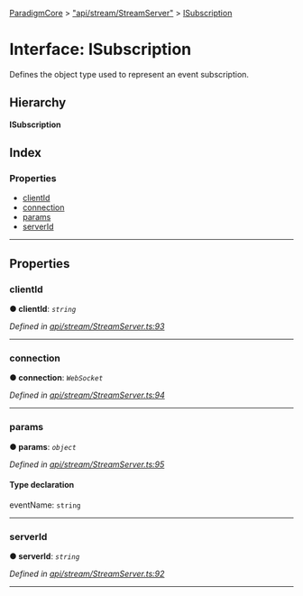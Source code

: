 [ParadigmCore](../README.md) > ["api/stream/StreamServer"](../modules/_api_stream_streamserver_.md) > [ISubscription](../interfaces/_api_stream_streamserver_.isubscription.md)

# Interface: ISubscription

Defines the object type used to represent an event subscription.

## Hierarchy

**ISubscription**

## Index

### Properties

* [clientId](_api_stream_streamserver_.isubscription.md#clientid)
* [connection](_api_stream_streamserver_.isubscription.md#connection)
* [params](_api_stream_streamserver_.isubscription.md#params)
* [serverId](_api_stream_streamserver_.isubscription.md#serverid)

---

## Properties

<a id="clientid"></a>

###  clientId

**● clientId**: *`string`*

*Defined in [api/stream/StreamServer.ts:93](https://github.com/paradigmfoundation/paradigmcore/blob/14aa45f/src/api/stream/StreamServer.ts#L93)*

___
<a id="connection"></a>

###  connection

**● connection**: *`WebSocket`*

*Defined in [api/stream/StreamServer.ts:94](https://github.com/paradigmfoundation/paradigmcore/blob/14aa45f/src/api/stream/StreamServer.ts#L94)*

___
<a id="params"></a>

###  params

**● params**: *`object`*

*Defined in [api/stream/StreamServer.ts:95](https://github.com/paradigmfoundation/paradigmcore/blob/14aa45f/src/api/stream/StreamServer.ts#L95)*

#### Type declaration

 eventName: `string`

___
<a id="serverid"></a>

###  serverId

**● serverId**: *`string`*

*Defined in [api/stream/StreamServer.ts:92](https://github.com/paradigmfoundation/paradigmcore/blob/14aa45f/src/api/stream/StreamServer.ts#L92)*

___


